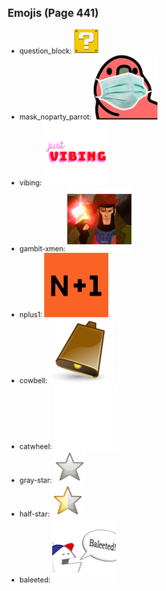 
## Emojis (Page 441)

* question_block: ![question_block](output/question_block.gif)
* mask_noparty_parrot: ![mask_noparty_parrot](output/mask_noparty_parrot.png)
* vibing: ![vibing](output/vibing.gif)
* gambit-xmen: ![gambit-xmen](output/gambit-xmen.gif)
* nplus1: ![nplus1](output/nplus1.png)
* cowbell: ![cowbell](output/cowbell.png)
* catwheel: ![catwheel](output/catwheel.png)
* gray-star: ![gray-star](output/gray-star.png)
* half-star: ![half-star](output/half-star.png)
* baleeted: ![baleeted](output/baleeted.png)

